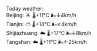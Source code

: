 Today weather:  
Beijing: ☀️   🌡️+11°C 🌬️↓4km/h  
Tianjin: ⛅️  🌡️+14°C 🌬️↙4km/h  
Shijiazhuang: ☁️   🌡️+17°C 🌬️↓8km/h  
Tangshan: ☁️   🌡️+11°C 🌬️←25km/h  
